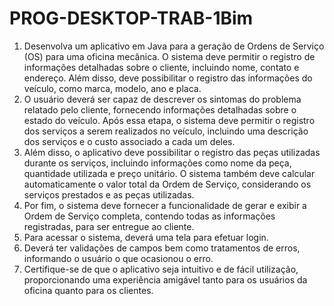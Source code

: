 # PROG-DESKTOP-TRAB-1Bim
1. Desenvolva um aplicativo em Java para a geração de Ordens de Serviço (OS) para uma
oficina mecânica. O sistema deve permitir o registro de informações detalhadas sobre o
cliente, incluindo nome, contato e endereço. Além disso, deve possibilitar o registro das
informações do veículo, como marca, modelo, ano e placa.
2. O usuário deverá ser capaz de descrever os sintomas do problema relatado pelo cliente,
fornecendo informações detalhadas sobre o estado do veículo. Após essa etapa, o
sistema deve permitir o registro dos serviços a serem realizados no veículo, incluindo
uma descrição dos serviços e o custo associado a cada um deles.
3. Além disso, o aplicativo deve possibilitar o registro das peças utilizadas durante os
serviços, incluindo informações como nome da peça, quantidade utilizada e preço
unitário. O sistema também deve calcular automaticamente o valor total da Ordem de
Serviço, considerando os serviços prestados e as peças utilizadas.
4. Por fim, o sistema deve fornecer a funcionalidade de gerar e exibir a Ordem de Serviço
completa, contendo todas as informações registradas, para ser entregue ao cliente.
5. Para acessar o sistema, deverá uma tela para efetuar login.
6. Deverá ter validações de campos bem como tratamentos de erros, informando o usuário
o que ocasionou o erro.
7. Certifique-se de que o aplicativo seja intuitivo e de fácil utilização, proporcionando uma
experiência amigável tanto para os usuários da oficina quanto para os clientes.
